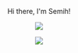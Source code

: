 <p align="center">Hi there, I'm Semih!</p>
<p align="center"><img src="https://github-readme-stats.vercel.app/api?username=TrFolwe"><p/>
<p align="center"><img src="https://github-readme-stats.vercel.app/api/top-langs/?username=TrFolwe"><p/>
